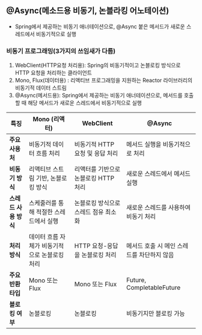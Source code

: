 ## @Async(메소드용 비동기, 논블라킹 어노테이션)
- Spring에서 제공하는 비동기 애너테이션으로, @Async 붙은 메서드가 새로운 스레드에서 비동기적으로 실행

### 비동기 프로그래밍(3가지의 쓰임새가 다름)
1. WebClient(HTTP요청 처리용): Spring의 비동기적이고 논블로킹 방식으로 HTTP 요청을 처리하는 클라이언트
2. Mono, Flux(데이터용) : 리액티브 프로그래밍을 지원하는 Reactor 라이브러리의 비동기적 데이터 스트림
3. @Async(메서드용): Spring에서 제공하는 비동기 애너테이션으로, 메서드를 호출할 때 해당 메서드가 새로운 스레드에서 비동기적으로 실행

| **특징**               | **Mono (리액터)**                              | **WebClient**                          | **@Async**                            |
|------------------------|-----------------------------------------------|----------------------------------------|---------------------------------------|
| **주요 사용처**         | 비동기적 데이터 흐름 처리                      | 비동기적 HTTP 요청 및 응답 처리         | 메서드 실행을 비동기적으로 처리        |
| **비동기 방식**         | 리액티브 스트림 기반, 논블로킹 방식            | 리액터를 기반으로 논블로킹 HTTP 처리    | 새로운 스레드에서 메서드 실행          |
| **스레드 사용 방식**    | 스케줄러를 통해 적절한 스레드에서 실행          | 논블로킹 방식으로 스레드 점유 최소화   | 새로운 스레드를 사용하여 비동기 처리  |
| **처리 방식**           | 데이터 흐름 자체가 비동기적으로 논블로킹 처리   | HTTP 요청-응답을 논블로킹 처리         | 메서드 호출 시 메인 스레드를 차단하지 않음 |
| **주요 반환 타입**      | Mono 또는 Flux                                | Mono 또는 Flux                         | Future, CompletableFuture             |
| **블로킹 여부**         | 논블로킹                                      | 논블로킹                               | 비동기지만 블로킹 가능                |


